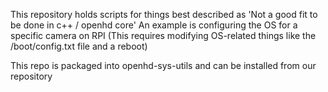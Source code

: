This repository holds scripts for things best described as
'Not a good fit to be done in c++ / openhd core'
An example is configuring the OS for a specific camera on RPI
(This requires modifying OS-related things like the /boot/config.txt file and a reboot) 

This repo is packaged into openhd-sys-utils and can be installed from our repository


